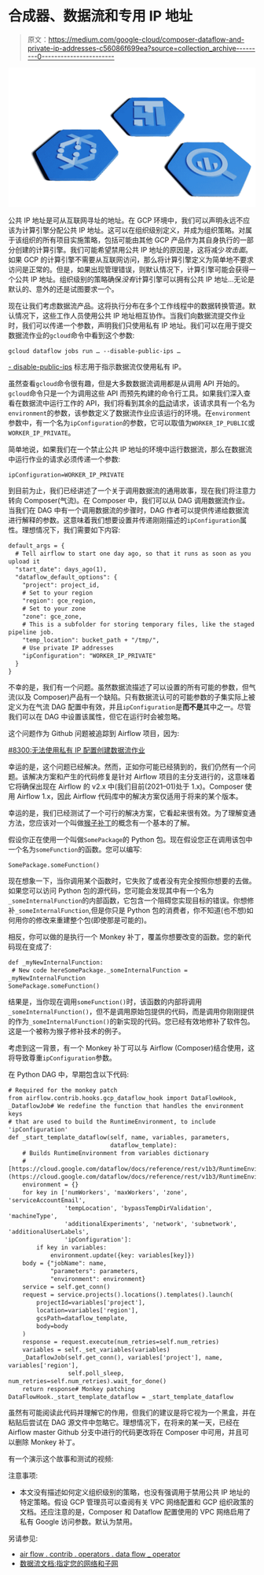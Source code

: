 # 合成器、数据流和专用 IP 地址

> 原文：<https://medium.com/google-cloud/composer-dataflow-and-private-ip-addresses-c56086f699ea?source=collection_archive---------0----------------------->

![](img/40cc5b225c177992132adf82b131b3bc.png)

公共 IP 地址是可从互联网寻址的地址。在 GCP 环境中，我们可以声明永远不应该为计算引擎分配公共 IP 地址。这可以在组织级别定义，并成为组织策略。对属于该组织的所有项目实施策略，包括可能由其他 GCP 产品作为其自身执行的一部分创建的计算引擎。我们可能希望禁用公共 IP 地址的原因是，这将减少*攻击面*。如果 GCP 的计算引擎不需要从互联网访问，那么将计算引擎定义为简单地不要求访问是正常的。但是，如果出现管理错误，则默认情况下，计算引擎可能会获得一个公共 IP 地址。组织级别的策略确保*没有*计算引擎可以拥有公共 IP 地址…无论是默认的、意外的还是试图要求一个。

现在让我们考虑数据流产品。这将执行分布在多个工作线程中的数据转换管道。默认情况下，这些工作人员使用公共 IP 地址相互协作。当我们向数据流提交作业时，我们可以传递一个参数，声明我们只使用私有 IP 地址。我们可以在用于提交数据流作业的`gcloud`命令中看到这个参数:

```
gcloud dataflow jobs run … --disable-public-ips …
```

[- disable-public-ips](https://cloud.google.com/sdk/gcloud/reference/dataflow/jobs/run#--disable-public-ips) 标志用于指示数据流仅使用私有 IP。

虽然查看`gcloud`命令很有趣，但是大多数数据流调用都是从调用 API 开始的。`gcloud`命令只是一个为调用这些 API 而预先构建的命令行工具。如果我们深入查看在数据流中运行工作的 API，我们将看到其余的[启动](https://cloud.google.com/dataflow/docs/reference/rest/v1b3/projects.locations.templates/launch)请求，该请求具有一个名为`environment`的参数，该参数定义了数据流作业应该运行的环境。在`environment`参数中，有一个名为`ipConfiguration`的参数，它可以取值为`WORKER_IP_PUBLIC`或`WORKER_IP_PRIVATE`。

简单地说，如果我们在一个禁止公共 IP 地址的环境中运行数据流，那么在数据流中运行作业的请求必须传递一个参数:

```
ipConfiguration=WORKER_IP_PRIVATE
```

到目前为止，我们已经讲述了一个关于调用数据流的通用故事，现在我们将注意力转向 Composer(气流)。在 Composer 中，我们可以从 DAG 调用数据流作业。当我们在 DAG 中有一个调用数据流的步骤时，DAG 作者可以提供传递给数据流进行解释的参数。这意味着我们想要设置并传递刚刚描述的`ipConfiguration`属性。理想情况下，我们需要如下内容:

```
default_args = {
  # Tell airflow to start one day ago, so that it runs as soon as you upload it
  "start_date": days_ago(1),
  "dataflow_default_options": {
    "project": project_id,
    # Set to your region
    "region": gce_region,
    # Set to your zone
    "zone": gce_zone,
    # This is a subfolder for storing temporary files, like the staged pipeline job.
    "temp_location": bucket_path + "/tmp/",    
    # Use private IP addresses
    "ipConfiguration": "WORKER_IP_PRIVATE"
  }
}
```

不幸的是，我们有一个问题。虽然数据流描述了可以设置的所有可能的参数，但气流(以及 Composer)产品有一个缺陷。只有数据流认可的可能参数的子集实际上被定义为在气流 DAG 配置中有效，并且`ipConfiguration`是**而不是**其中之一。尽管我们可以在 DAG 中设置该属性，但它在运行时会被忽略。

这个问题作为 Github 问题被追踪到 Airflow 项目，因为:

[#8300:无法使用私有 IP 配置创建数据流作业](https://github.com/apache/airflow/issues/8300)

幸运的是，这个问题已经解决。然而，正如你可能已经猜到的，我们仍然有一个问题。该解决方案和产生的代码修复是针对 Airflow 项目的主分支进行的，这意味着它将确保出现在 Airflow 的 v2.x 中(我们目前(2021–01)处于 1.x)。Composer 使用 Airflow 1.x，因此 Airflow 代码库中的解决方案仅适用于将来的某个版本。

幸运的是，我们已经测试了一个可行的解决方案，它看起来很有效。为了理解变通方法，您应该对一个叫做[猴子补丁](https://en.wikipedia.org/wiki/Monkey_patch)的概念有一个基本的了解。

假设你正在使用一个叫做`SomePackage`的 Python 包。现在假设您正在调用该包中一个名为`someFunction`的函数。您可以编写:

```
SomePackage.someFunction()
```

现在想象一下，当你调用某个函数时，它失败了或者没有完全按照你想要的去做。如果您可以访问 Python 包的源代码，您可能会发现其中有一个名为`_someInternalFunction`的内部函数，它包含一个阻碍您实现目标的错误。你想修补`_someInternalFunction`,但是你只是 Python 包的消费者，你不知道(也不想)如何用你的修改来重建整个包(即使那是可能的)。

相反，你可以做的是执行一个 Monkey 补丁，覆盖你想要改变的函数。您的新代码现在变成了:

```
def _myNewInternalFunction:
 # New code hereSomePackage._someInternalFunction = _myNewInternalFunction
SomePackage.someFunction()
```

结果是，当你现在调用`someFunction()`时，该函数的内部将调用`_someInternalFunction()`，但不是调用原始包提供的代码，而是调用你刚刚提供的作为`_someInternalFunction()`的新实现的代码。您已经有效地修补了软件包。这是一个被称为猴子修补技术的例子。

考虑到这一背景，有一个 Monkey 补丁可以与 Airflow (Composer)结合使用，这将导致尊重`ipConfiguration`参数。

在 Python DAG 中，早期包含以下代码:

```
# Required for the monkey patch
from airflow.contrib.hooks.gcp_dataflow_hook import DataFlowHook, _DataflowJob# We redefine the function that handles the environment keys 
# that are used to build the RuntimeEnvironment, to include 'ipConfiguration'
def _start_template_dataflow(self, name, variables, parameters,
                             dataflow_template):
    # Builds RuntimeEnvironment from variables dictionary
    # [https://cloud.google.com/dataflow/docs/reference/rest/v1b3/RuntimeEnvironment](https://cloud.google.com/dataflow/docs/reference/rest/v1b3/RuntimeEnvironment)
    environment = {}
    for key in ['numWorkers', 'maxWorkers', 'zone', 'serviceAccountEmail',
                'tempLocation', 'bypassTempDirValidation', 'machineType',
                'additionalExperiments', 'network', 'subnetwork', 'additionalUserLabels',
                'ipConfiguration']:
        if key in variables:
            environment.update({key: variables[key]})
    body = {"jobName": name,
            "parameters": parameters,
            "environment": environment}
    service = self.get_conn()
    request = service.projects().locations().templates().launch(
        projectId=variables['project'],
        location=variables['region'],
        gcsPath=dataflow_template,
        body=body
    )
    response = request.execute(num_retries=self.num_retries)
    variables = self._set_variables(variables)
    _DataflowJob(self.get_conn(), variables['project'], name, variables['region'],
                 self.poll_sleep, num_retries=self.num_retries).wait_for_done()
    return response# Monkey patching
DataFlowHook._start_template_dataflow = _start_template_dataflow
```

虽然有可能阅读此代码并理解它的作用，但我们的建议是将它视为一个黑盒，并在粘贴后尝试在 DAG 源文件中忽略它。理想情况下，在将来的某一天，已经在 Airflow master Github 分支中进行的代码更改将在 Composer 中可用，并且可以删除 Monkey 补丁。

有一个演示这个故事和测试的视频:

注意事项:

*   本文没有描述如何定义组织级别的策略，也没有强调用于禁用公共 IP 地址的特定策略。假设 GCP 管理员可以查阅有关 VPC 网络配置和 GCP 组织政策的文档。还应注意的是，Composer 和 Dataflow 配置使用的 VPC 网络启用了私有 Google 访问参数。默认为禁用。

另请参见:

*   [air flow . contrib . operators . data flow _ operator](https://airflow.apache.org/docs/apache-airflow/1.10.6/_api/airflow/contrib/operators/dataflow_operator/index.html#)
*   [数据流文档:指定您的网络和子网](https://cloud.google.com/dataflow/docs/guides/specifying-networks)